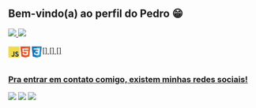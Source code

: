 ## Bem-vindo(a) ao perfil do Pedro 😁

 <div>
  <a href="https://github.com/PedroAABR">
  <img height="180em" src="https://github-readme-stats.vercel.app/api?username=PedroAABR&show_icons=true&theme=dracula&include_all_commits=true&count_private=true"/>
  <img height="180em" src="https://github-readme-stats.vercel.app/api/top-langs/?username=PedroAABR&layout=compact&langs_count=6&theme=tokyonight"/>
</div>
<div style="display: inline_block"><br>
  [<img align="left" alt="JS" width="23px" src="https://raw.githubusercontent.com/devicons/devicon/master/icons/javascript/javascript-original.svg" />]
 [<img align="left" alt="HTML" width="23px" src="https://raw.githubusercontent.com/devicons/devicon/master/icons/html5/html5-original.svg" />]
  [<img align="left" alt="CSS" width="23px" src="https://raw.githubusercontent.com/devicons/devicon/master/icons/css3/css3-original.svg" />]
</div>
 
 <br>
 
  ### Pra entrar em contato comigo, existem minhas redes sociais!
 
<div> 
 
  <a href="https://www.instagram.com/pedrobrandao152/" target="_blank"><img src="https://img.shields.io/badge/-Instagram-%23E4405F?style=for-the-badge&logo=instagram&logoColor=white" target="_blank"></a>
  <a href="https://www.linkedin.com/in/pedro-augusto-alves-brand%C3%A3o-2bab14233/" target="_blank"><img src="https://img.shields.io/badge/-LinkedIn-%230077B5?style=for-the-badge&logo=linkedin&logoColor=white" target="_blank"></a>
<a href = "mailto:pedroaugustoabrandao@gmail.com"><img src="https://img.shields.io/badge/-Gmail-%23333?style=for-the-badge&logo=gmail&logoColor=white" target="_blank"></a>
 
</div>
